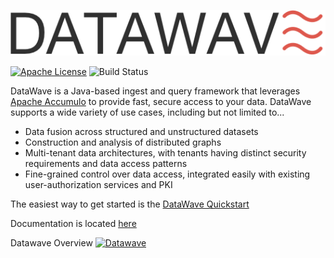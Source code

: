 <p align="center">
   <img src="datawave-readme.png" />
</p>

[![Apache License][li]][ll] ![Build Status](https://github.com/NationalSecurityAgency/datawave/workflows/Tests/badge.svg)

DataWave is a Java-based ingest and query framework that leverages [Apache Accumulo](http://accumulo.apache.org/) to provide fast, secure access to your data. DataWave supports a wide variety of use cases, including but not limited to...

* Data fusion across structured and unstructured datasets
* Construction and analysis of distributed graphs
* Multi-tenant data architectures, with tenants having distinct security requirements and data access patterns
* Fine-grained control over data access, integrated easily with existing user-authorization services and PKI

The easiest way to get started is the [DataWave Quickstart](https://code.nsa.gov/datawave/docs/quickstart)

Documentation is located [here](https://code.nsa.gov/datawave/docs/)

[li]: http://img.shields.io/badge/license-ASL-blue.svg
[ll]: https://www.apache.org/licenses/LICENSE-2.0

Datawave Overview
[![Datawave](https://img.youtube.com/vi/WXA1yX8O3Lc/0.jpg)](https://www.youtube.com/watch?v=WXA1yX8O3Lc)

